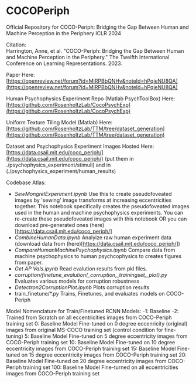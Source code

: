 # COCOPeriph
Official Repository for COCO-Periph: Bridging the Gap Between Human and Machine Perception in the Periphery ICLR 2024

Citation:  
Harrington, Anne, et al. "COCO-Periph: Bridging the Gap Between Human and Machine Perception in the Periphery." The Twelfth International Conference on Learning Representations. 2023.

Paper Here:  
[https://openreview.net/forum?id=MiRPBbQNHv&noteId=hPqieNU8QA](https://openreview.net/forum?id=MiRPBbQNHv&noteId=hPqieNU8QA)

Human Psychophysics Experiment Repo (Matlab PsychToolBox) Here:
[https://github.com/RosenholtzLab/CocoPsychExp](https://github.com/RosenholtzLab/CocoPsychExp)

Uniform Texture Tiling Model (Matlab) Here:
[https://github.com/RosenholtzLab/TTM/tree/dataset_generation](https://github.com/RosenholtzLab/TTM/tree/dataset_generation)

Dataset and Psychophysics Experiment Images Hosted Here:
[https://data.csail.mit.edu/coco_periph/](https://data.csail.mit.edu/coco_periph/) (put them in ./psychophysics_experiment/stimuli) and in (./psychophysics_experiment/human_results)

Codebase Atlas:
- *SewMongrelExperiment.ipynb*  Use this to create pseudofoveated images by 'sewing' image transforms at increasing eccentricities together. This notebook specifically creates the pseudofoveated images used in the human and machine psychophysics experiments. You can re-create these pseudofoveated images with this notebook OR you can download pre-generated ones (here)[https://data.csail.mit.edu/coco_periph/]
- *CombineHumanData.ipynb* Analyize raw human experiment data (download data from (here)[https://data.csail.mit.edu/coco_periph/])
- *CompareHumanMachinePsychophysics.ipynb* Compare data from machine psychophysics to human psychcophysics to creates figures from paper.
- *Get AP Vals.ipynb* Read evalution results from pkl files.
- *corruption/finetune_evalution(_corruption,_trainingset,_plot).py* Evaluates various models for corruption robustness
- *Detectron2CorruptionPlot.ipynb* Plots corruption results
- train_finetune/*.py Trains, Finetunes, and evaluates models on COCO-Periph


Model Nomenclature for Train/Finetuned RCNN Models:
-1: Baseline
-2: Trained from Scratch on all eccentricities images from COCO-Periph training set
0: Baseline Model Fine-tuned on 0 degree eccenricity (original) images from original MS-COCO training set (control condition for fine-tuning)
5:  Baseline Model Fine-tuned on 5 degree eccentricity images from COCO-Periph training set
10:  Baseline Model Fine-tuned on 10 degree eccentricity images from COCO-Periph training set
15:  Baseline Model Fine-tuned on 15 degree eccentricity images from COCO-Periph training set
20:  Baseline Model Fine-tuned on 20 degree eccentricity images from COCO-Periph training set
100: Baseline Model Fine-turned on all eccentricities images from COCO-Periph training set




